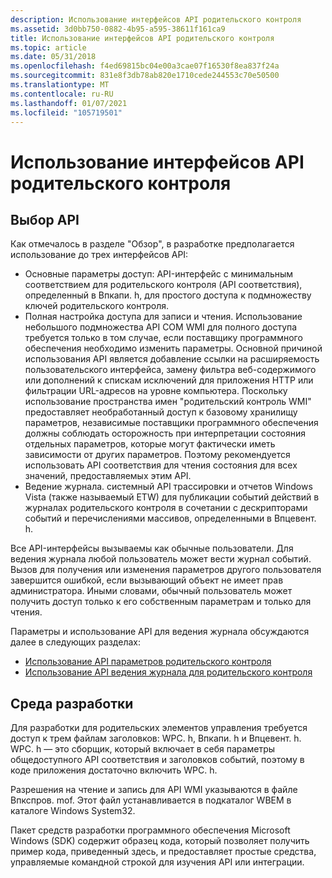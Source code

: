 ```yaml
---
description: Использование интерфейсов API родительского контроля
ms.assetid: 3d0bb750-0882-4b95-a595-38611f161ca9
title: Использование интерфейсов API родительского контроля
ms.topic: article
ms.date: 05/31/2018
ms.openlocfilehash: f4ed69815bc04e00a3cae07f16530f8ea837f24a
ms.sourcegitcommit: 831e8f3db78ab820e1710cede244553c70e50500
ms.translationtype: MT
ms.contentlocale: ru-RU
ms.lasthandoff: 01/07/2021
ms.locfileid: "105719501"
---
```

# <a name="using-parental-controls-apis"></a>Использование интерфейсов API родительского контроля

## <a name="api-selection"></a>Выбор API

Как отмечалось в разделе "Обзор", в разработке предполагается использование до трех интерфейсов API:

-   Основные параметры доступ: API-интерфейс с минимальным соответствием для родительского контроля (API соответствия), определенный в Впкапи. h, для простого доступа к подмножеству ключей родительского контроля.
-   Полная настройка доступа для записи и чтения. Использование небольшого подмножества API COM WMI для полного доступа требуется только в том случае, если поставщику программного обеспечения необходимо изменить параметры. Основной причиной использования API является добавление ссылки на расширяемость пользовательского интерфейса, замену фильтра веб-содержимого или дополнений к спискам исключений для приложения HTTP или фильтрации URL-адресов на уровне компьютера. Поскольку использование пространства имен "родительский контроль WMI" предоставляет необработанный доступ к базовому хранилищу параметров, независимые поставщики программного обеспечения должны соблюдать осторожность при интерпретации состояния отдельных параметров, которые могут фактически иметь зависимости от других параметров. Поэтому рекомендуется использовать API соответствия для чтения состояния для всех значений, предоставляемых этим API.
-   Ведение журнала. системный API трассировки и отчетов Windows Vista (также называемый ETW) для публикации событий действий в журналах родительского контроля в сочетании с дескрипторами событий и перечислениями массивов, определенными в Впцевент. h.

Все API-интерфейсы вызываемы как обычные пользователи. Для ведения журнала любой пользователь может вести журнал событий. Вызов для получения или изменения параметров другого пользователя завершится ошибкой, если вызывающий объект не имеет прав администратора. Иными словами, обычный пользователь может получить доступ только к его собственным параметрам и только для чтения.

Параметры и использование API для ведения журнала обсуждаются далее в следующих разделах:

-   [Использование API параметров родительского контроля](using-parental-controls-settings-apis.md)
-   [Использование API ведения журнала для родительского контроля](using-logging-apis-for-parental-controls.md)

## <a name="development-environment"></a>Среда разработки

Для разработки для родительских элементов управления требуется доступ к трем файлам заголовков: WPC. h, Впкапи. h и Впцевент. h. WPC. h — это сборщик, который включает в себя параметры общедоступного API соответствия и заголовков событий, поэтому в коде приложения достаточно включить WPC. h.

Разрешения на чтение и запись для API WMI указываются в файле Впкспров. mof. Этот файл устанавливается в подкаталог WBEM в каталоге Windows System32.

Пакет средств разработки программного обеспечения Microsoft Windows (SDK) содержит образец кода, который позволяет получить пример кода, приведенный здесь, и предоставляет простые средства, управляемые командной строкой для изучения API или интеграции.

 

 




